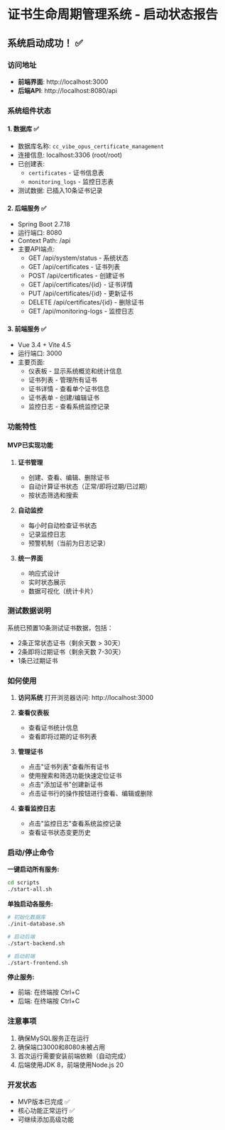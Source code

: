 # 证书生命周期管理系统 - 启动状态报告

## 系统启动成功！ ✅

### 访问地址
- **前端界面**: http://localhost:3000
- **后端API**: http://localhost:8080/api

### 系统组件状态

#### 1. 数据库 ✅
- 数据库名称: `cc_vibe_opus_certificate_management`
- 连接信息: localhost:3306 (root/root)
- 已创建表:
  - `certificates` - 证书信息表
  - `monitoring_logs` - 监控日志表
- 测试数据: 已插入10条证书记录

#### 2. 后端服务 ✅
- Spring Boot 2.7.18
- 运行端口: 8080
- Context Path: /api
- 主要API端点:
  - GET /api/system/status - 系统状态
  - GET /api/certificates - 证书列表
  - POST /api/certificates - 创建证书
  - GET /api/certificates/{id} - 证书详情
  - PUT /api/certificates/{id} - 更新证书
  - DELETE /api/certificates/{id} - 删除证书
  - GET /api/monitoring-logs - 监控日志

#### 3. 前端服务 ✅
- Vue 3.4 + Vite 4.5
- 运行端口: 3000
- 主要页面:
  - 仪表板 - 显示系统概览和统计信息
  - 证书列表 - 管理所有证书
  - 证书详情 - 查看单个证书信息
  - 证书表单 - 创建/编辑证书
  - 监控日志 - 查看系统监控记录

### 功能特性

#### MVP已实现功能
1. **证书管理**
   - 创建、查看、编辑、删除证书
   - 自动计算证书状态（正常/即将过期/已过期）
   - 按状态筛选和搜索

2. **自动监控**
   - 每小时自动检查证书状态
   - 记录监控日志
   - 预警机制（当前为日志记录）

3. **统一界面**
   - 响应式设计
   - 实时状态展示
   - 数据可视化（统计卡片）

### 测试数据说明
系统已预置10条测试证书数据，包括：
- 2条正常状态证书（剩余天数 > 30天）
- 2条即将过期证书（剩余天数 7-30天）
- 1条已过期证书

### 如何使用

1. **访问系统**
   打开浏览器访问: http://localhost:3000

2. **查看仪表板**
   - 查看证书统计信息
   - 查看即将过期的证书列表

3. **管理证书**
   - 点击"证书列表"查看所有证书
   - 使用搜索和筛选功能快速定位证书
   - 点击"添加证书"创建新证书
   - 点击证书行的操作按钮进行查看、编辑或删除

4. **查看监控日志**
   - 点击"监控日志"查看系统监控记录
   - 查看证书状态变更历史

### 启动/停止命令

**一键启动所有服务:**
```bash
cd scripts
./start-all.sh
```

**单独启动各服务:**
```bash
# 初始化数据库
./init-database.sh

# 启动后端
./start-backend.sh

# 启动前端
./start-frontend.sh
```

**停止服务:**
- 前端: 在终端按 Ctrl+C
- 后端: 在终端按 Ctrl+C

### 注意事项
1. 确保MySQL服务正在运行
2. 确保端口3000和8080未被占用
3. 首次运行需要安装前端依赖（自动完成）
4. 后端使用JDK 8，前端使用Node.js 20

### 开发状态
- MVP版本已完成 ✅
- 核心功能正常运行 ✅
- 可继续添加高级功能